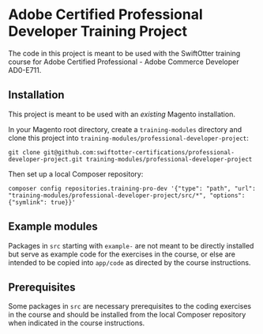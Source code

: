 # Adobe Certified Professional Developer Training Project

The code in this project is meant to be used with the SwiftOtter training course for Adobe Certified Professional -
Adobe Commerce Developer AD0-E711.

## Installation

This project is meant to be used with an _existing_ Magento installation.

In your Magento root directory, create a `training-modules` directory and clone this project into
`training-modules/professional-developer-project`:

```
git clone git@github.com:swiftotter-certifications/professional-developer-project.git training-modules/professional-developer-project
```

Then set up a local Composer repository:

```
composer config repositories.training-pro-dev '{"type": "path", "url": "training-modules/professional-developer-project/src/*", "options": {"symlink": true}}'
```

## Example modules

Packages in `src` starting with `example-` are not meant to be directly installed but serve as example code for the
exercises in the course, or else are intended to be copied into `app/code` as directed by the course instructions.

## Prerequisites

Some packages in `src` are necessary prerequisites to the coding exercises in the course and should be installed from the
local Composer repository when indicated in the course instructions.
